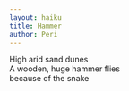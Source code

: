 ```yaml
---
layout: haiku
title: Hammer
author: Peri
---
```


High arid sand dunes<br>
A wooden, huge hammer flies<br>
because of the snake<br>
